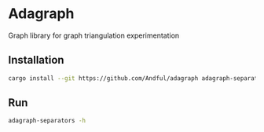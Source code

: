 # Adagraph

Graph library for graph triangulation experimentation

## Installation
```bash
cargo install --git https://github.com/Andful/adagraph adagraph-separators
```

## Run

```bash
adagraph-separators -h
```
